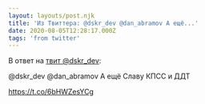 ```yaml
---
layout: layouts/post.njk
title: 'Из Твиттера: @dskr_dev @dan_abramov А ещё...'
date: 2020-08-05T12:28:17.000Z
tags: 'from twitter'
---
```

В ответ на [твит @dskr_dev](https://twitter.com/_/status/1290952304674443264):

@dskr_dev @dan_abramov А ещё Славу КПСС и ДДТ

https://t.co/6bHWZesYCg
